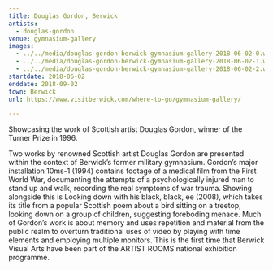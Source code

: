```yaml
---
title: Douglas Gordon, Berwick
artists:
  - douglas-gordon
venue: gymnasium-gallery
images:
  - ../../media/douglas-gordon-berwick-gymnasium-gallery-2018-06-02-0.webp
  - ../../media/douglas-gordon-berwick-gymnasium-gallery-2018-06-02-1.webp
  - ../../media/douglas-gordon-berwick-gymnasium-gallery-2018-06-02-2.webp
startdate: 2018-06-02
enddate: 2018-09-02
town: Berwick
url: https://www.visitberwick.com/where-to-go/gymnasium-gallery/

---
```


Showcasing the work of Scottish artist Douglas Gordon, winner of the Turner Prize in 1996.

Two works by renowned Scottish artist Douglas Gordon are presented within the context of Berwick’s former military gymnasium. Gordon’s major installation 10ms-1 (1994) contains footage of a medical film from the First World War, documenting the attempts of a psychologically injured man to stand up and walk, recording the real symptoms of war trauma. Showing alongside this is Looking down with his black, black, ee (2008), which takes its title from a popular Scottish poem about a bird sitting on a treetop, looking down on a group of children, suggesting foreboding menace. Much of Gordon’s work is about memory and uses repetition and material from the public realm to overturn traditional uses of video by playing with time elements and employing multiple monitors. This is the first time that Berwick Visual Arts have been part of the ARTIST ROOMS national exhibition programme.